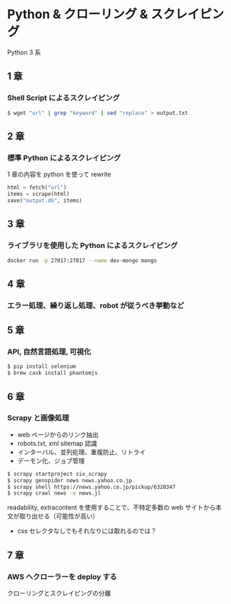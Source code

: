 # Python & クローリング & スクレイピング

Python 3 系

## 1 章

### Shell Script によるスクレイピング

```bash
$ wget "url" | grep "keyword" | sed "replace" > output.txt
```

## 2 章

### 標準 Python によるスクレイピング

1 章の内容を python を使って rewrite

```python
html = fetch("url")
items = scrape(html)
save("output.db", items)
```

## 3 章

### ライブラリを使用した Python によるスクレイピング

```bash
docker run -p 27017:27017 --name dev-mongo mongo
```

## 4 章

### エラー処理、繰り返し処理、robot が従うべき挙動など

## 5 章

### API, 自然言語処理, 可視化

```bash
$ pip install selenium
$ brew cask install phantomjs
```

## 6 章

### Scrapy と画像処理

- web ページからのリンク抽出
- robots.txt, xml sitemap 認識
- インターバル、並列処理、重複防止、リトライ
- デーモン化、ジョブ管理

```bash
$ scrapy startproject six_scrapy
$ scrapy genspider news news.yahoo.co.jp
$ scrapy shell https://news.yahoo.co.jp/pickup/6320347
$ scrapy crawl news -o news.jl
```

readability, extracontent を使用することで、不特定多数の web サイトから本文が取り出せる（可能性が高い）

- css セレクタなしでもそれなりには取れるのでは？

## 7 章

### AWS へクローラーを deploy する

クローリングとスクレイピングの分離
